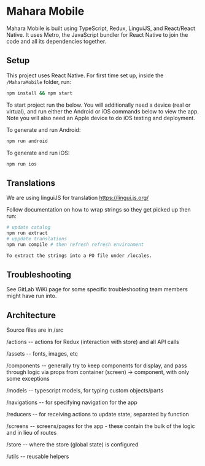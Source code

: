 # Mahara Mobile

Mahara Mobile is built using TypeScript, Redux, LinguiJS, and React/React Native.
It uses Metro, the JavaScript bundler for React Native to join the code and all its dependencies together.

## Setup

This project uses React Native. For first time set up, inside the `/MaharaMobile` folder, run:

 ```bash
 npm install && npm start
 ```

To start project run the below. You will additionally need a device (real or virtual), and run either the Android or iOS commands below to view the app. Note you will also need an Apple device to do iOS testing and deployment.

To generate and run Android:

```bash
npm run android
```

To generate and run iOS:

```bash
npm run ios
```

## Translations

We are using linguiJS for translation <https://lingui.js.org/>

Follow documentation on how to wrap strings so they get picked up then run:

```bash
# update catalog
npm run extract
# uppdate translations
npm run compile # then refresh refresh environment

To extract the strings into a PO file under /locales.
```

## Troubleshooting

See GitLab WiKi page for some specific troubleshooting team members might have run into.

## Architecture

Source files are in /src

/actions -- actions for Redux (interaction with store) and all API calls

/assets -- fonts, images, etc

/components -- generally try to keep components for display, and pass through logic via props from container (screen) -> component, with only some exceptions

/models -- typescript models, for typing custom objects/parts

/navigations -- for specifying navigation for the app

/reducers -- for receiving actions to update state, separated by function

/screens -- screens/pages for the app - these contain the bulk of the logic and in lieu of routes

/store -- where the store (global state) is configured

/utils -- reusable helpers
